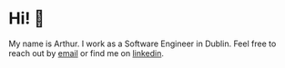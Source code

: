 # Hi! 👋

My name is Arthur. I work as a Software Engineer in Dublin. Feel free to reach out by [email](mailto:arthur.alglave@gmail.com) or find me on [linkedin](https://www.linkedin.com/in/arthur-alglave/).
